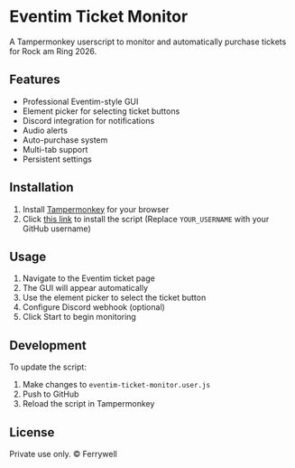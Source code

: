 # Eventim Ticket Monitor

A Tampermonkey userscript to monitor and automatically purchase tickets for Rock am Ring 2026.

## Features

- Professional Eventim-style GUI
- Element picker for selecting ticket buttons
- Discord integration for notifications
- Audio alerts
- Auto-purchase system
- Multi-tab support
- Persistent settings

## Installation

1. Install [Tampermonkey](https://www.tampermonkey.net/) for your browser
2. Click [this link](https://raw.githubusercontent.com/YOUR_USERNAME/eventjim/main/eventim-ticket-monitor.user.js) to install the script
   (Replace `YOUR_USERNAME` with your GitHub username)

## Usage

1. Navigate to the Eventim ticket page
2. The GUI will appear automatically
3. Use the element picker to select the ticket button
4. Configure Discord webhook (optional)
5. Click Start to begin monitoring

## Development

To update the script:
1. Make changes to `eventim-ticket-monitor.user.js`
2. Push to GitHub
3. Reload the script in Tampermonkey

## License

Private use only. © Ferrywell 